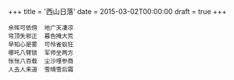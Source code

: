 +++
title = '西山日落'
date = 2015-03-02T00:00:00
draft = true
+++

```text
余晖可依傍  地广天凄凉
穹顶失邪正  暮色掩大荒
早知心是雾  可怜雀蚁狂
哪吒八臂锁  军师坐两方
怅怅八百载  尘沙埋参商
人去人来道  雪晴雪后霜
```
